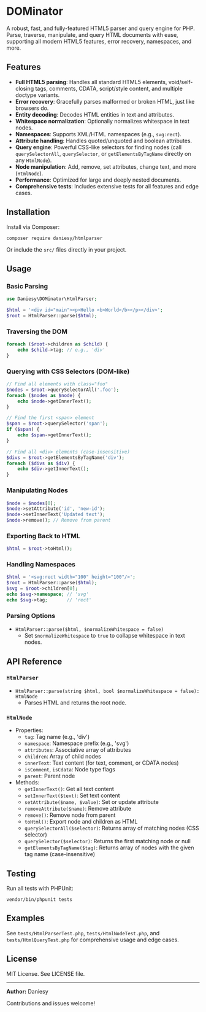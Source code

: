 # DOMinator

A robust, fast, and fully-featured HTML5 parser and query engine for PHP. Parse, traverse, manipulate, and query HTML documents with ease, supporting all modern HTML5 features, error recovery, namespaces, and more.

## Features

- **Full HTML5 parsing**: Handles all standard HTML5 elements, void/self-closing tags, comments, CDATA, script/style content, and multiple doctype variants.
- **Error recovery**: Gracefully parses malformed or broken HTML, just like browsers do.
- **Entity decoding**: Decodes HTML entities in text and attributes.
- **Whitespace normalization**: Optionally normalizes whitespace in text nodes.
- **Namespaces**: Supports XML/HTML namespaces (e.g., `svg:rect`).
- **Attribute handling**: Handles quoted/unquoted and boolean attributes.
- **Query engine**: Powerful CSS-like selectors for finding nodes (call `querySelectorAll`, `querySelector`, or `getElementsByTagName` directly on any `HtmlNode`).
- **Node manipulation**: Add, remove, set attributes, change text, and more (`HtmlNode`).
- **Performance**: Optimized for large and deeply nested documents.
- **Comprehensive tests**: Includes extensive tests for all features and edge cases.

## Installation

Install via Composer:

```
composer require daniesy/htmlparser
```

Or include the `src/` files directly in your project.

## Usage

### Basic Parsing

```php
use Daniesy\DOMinator\HtmlParser;

$html = '<div id="main"><p>Hello <b>World</b></p></div>';
$root = HtmlParser::parse($html);
```

### Traversing the DOM

```php
foreach ($root->children as $child) {
    echo $child->tag; // e.g., 'div'
}
```

### Querying with CSS Selectors (DOM-like)

```php
// Find all elements with class="foo"
$nodes = $root->querySelectorAll('.foo');
foreach ($nodes as $node) {
    echo $node->getInnerText();
}

// Find the first <span> element
$span = $root->querySelector('span');
if ($span) {
    echo $span->getInnerText();
}

// Find all <div> elements (case-insensitive)
$divs = $root->getElementsByTagName('div');
foreach ($divs as $div) {
    echo $div->getInnerText();
}
```

### Manipulating Nodes

```php
$node = $nodes[0];
$node->setAttribute('id', 'new-id');
$node->setInnerText('Updated text');
$node->remove(); // Remove from parent
```

### Exporting Back to HTML

```php
$html = $root->toHtml();
```

### Handling Namespaces

```php
$html = '<svg:rect width="100" height="100"/>';
$root = HtmlParser::parse($html);
$svg = $root->children[0];
echo $svg->namespace; // 'svg'
echo $svg->tag;       // 'rect'
```

### Parsing Options

- `HtmlParser::parse($html, $normalizeWhitespace = false)`
  - Set `$normalizeWhitespace` to `true` to collapse whitespace in text nodes.

## API Reference

### `HtmlParser`

- `HtmlParser::parse(string $html, bool $normalizeWhitespace = false): HtmlNode`
  - Parses HTML and returns the root node.

### `HtmlNode`

- Properties:
  - `tag`: Tag name (e.g., 'div')
  - `namespace`: Namespace prefix (e.g., 'svg')
  - `attributes`: Associative array of attributes
  - `children`: Array of child nodes
  - `innerText`: Text content (for text, comment, or CDATA nodes)
  - `isComment`, `isCdata`: Node type flags
  - `parent`: Parent node
- Methods:
  - `getInnerText()`: Get all text content
  - `setInnerText($text)`: Set text content
  - `setAttribute($name, $value)`: Set or update attribute
  - `removeAttribute($name)`: Remove attribute
  - `remove()`: Remove node from parent
  - `toHtml()`: Export node and children as HTML
  - `querySelectorAll($selector)`: Returns array of matching nodes (CSS selector)
  - `querySelector($selector)`: Returns the first matching node or null
  - `getElementsByTagName($tag)`: Returns array of nodes with the given tag name (case-insensitive)

## Testing

Run all tests with PHPUnit:

```
vendor/bin/phpunit tests
```

## Examples

See `tests/HtmlParserTest.php`, `tests/HtmlNodeTest.php`, and `tests/HtmlQueryTest.php` for comprehensive usage and edge cases.

## License

MIT License. See LICENSE file.

---

**Author:** Daniesy

Contributions and issues welcome!
